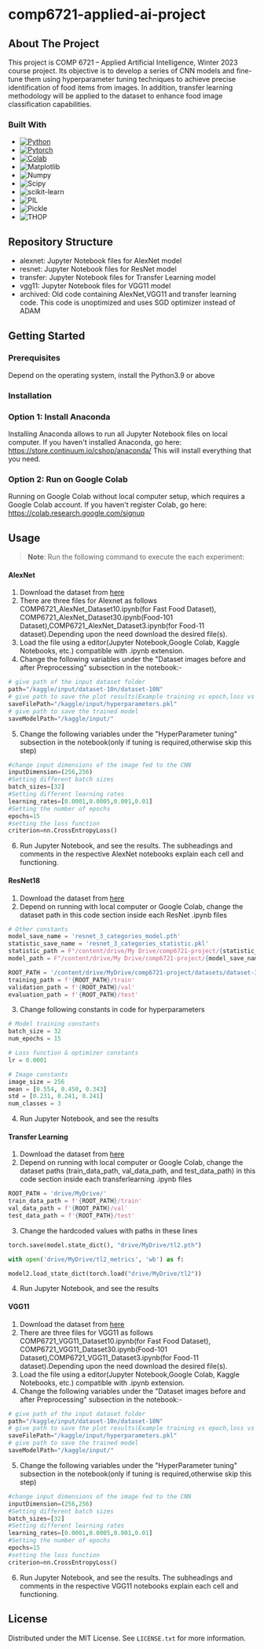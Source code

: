 # comp6721-applied-ai-project

<!-- ABOUT THE PROJECT -->
## About The Project
This project is COMP 6721 – Applied Artificial Intelligence, Winter 2023 course project. Its objective is to develop a series of CNN models and fine-tune them using hyperparameter tuning techniques to achieve precise identification of food items from images. In addition, transfer learning methodology will be applied to the dataset to enhance food image classification capabilities.

### Built With
* [![Python][Python]][Python-url]
* [![Pytorch][Pytorch]][Pytorch-url]
* [![Colab][Colab]][Colab-url]
* ![Matplotlib][Matplotlib]
* ![Numpy][Numpy]
* ![Scipy][Scipy]
* ![scikit-learn][scikit-learn]
* ![PIL][PIL]
* ![Pickle][Pickle]
* ![THOP][THOP]


## Repository Structure
* alexnet: Jupyter Notebook files for AlexNet model
* resnet: Jupyter Notebook files for ResNet model
* transfer: Jupyter Notebook files for Transfer Learning model
* vgg11: Jupyter Notebook files for VGG11 model
* archived: Old code containing AlexNet,VGG11 and transfer learning code. This code is unoptimized and uses SGD optimizer instead of ADAM
<!-- GETTING STARTED -->
## Getting Started
### Prerequisites
Depend on the operating system, install the Python3.9 or above

### Installation

### Option 1: Install Anaconda
Installing Anaconda allows to run all Jupyter Notebook files on local computer. If you haven't installed Anaconda, go here: https://store.continuum.io/cshop/anaconda/ This will install everything that you need.

### Option 2: Run on Google Colab
Running on Google Colab without local computer setup, which requires a Google Colab account. If you haven't register Colab, go here: https://colab.research.google.com/signup

<!-- USAGE EXAMPLES -->
## Usage
> **Note**:
> Run the following command to execute the each experiment:

#### AlexNet
1. Download the dataset from [here](https://drive.google.com/file/d/1XIygsaV67Lhu5jXemZUyXucTHa455O01/view?usp=share_link)
2. There are three files for Alexnet as follows COMP6721_AlexNet_Dataset10.ipynb(for Fast Food Dataset),
COMP6721_AlexNet_Dataset30.ipynb(Food-101 Dataset),COMP6721_AlexNet_Dataset3.ipynb(for Food-11 dataset).Depending upon the need
download the desired file(s).
3. Load the file using a editor(Jupyter Notebook,Google Colab, Kaggle Notebooks, etc.) compatible with .ipynb extension. 
4. Change the following variables under the "Dataset images before and after Preprocessing" subsection in the notebook:-
```python
# give path of the input dataset folder
path="/kaggle/input/dataset-10n/dataset-10N"
# give path to save the plot results(Example training vs epoch,loss vs steps,etc)
saveFilePath="/kaggle/input/hyperparameters.pkl"
# give path to save the trained model
saveModelPath="/kaggle/input/"
```
5. Change the following variables under the "HyperParameter tuning" subsection in the notebook(only if tuning is required,otherwise skip this step)
```python
#change input dimensions of the image fed to the CNN
inputDimension=(256,256)
#Setting different batch sizes
batch_sizes=[32]
#Setting different learning rates
learning_rates=[0.0001,0.0005,0.001,0.01]
#Setting the number of epochs
epochs=15
#setting the loss function
criterion=nn.CrossEntropyLoss()
```
6. Run Jupyter Notebook, and see the results. The subheadings and comments in the respective AlexNet notebooks explain each cell and functioning.
#### ResNet18
1. Download the dataset from [here](https://drive.google.com/drive/folders/1x8phqxuxbmLUm50_3UdpfEYvrkIVEjZT?usp=share_link)
2. Depend on running with local computer or Google Colab, change the dataset path in this code section inside each ResNet .ipynb files
```python
# Other constants
model_save_name = 'resnet_3_categories_model.pth'
statistic_save_name = 'resnet_3_categories_statistic.pkl'
statistic_path = F"/content/drive/My Drive/comp6721-project/{statistic_save_name}"
model_path = F"/content/drive/My Drive/comp6721-project/{model_save_name}" 

ROOT_PATH = '/content/drive/MyDrive/comp6721-project/datasets/dataset-3/'
training_path = f'{ROOT_PATH}/train'
validation_path = f'{ROOT_PATH}/val'
evaluation_path = f'{ROOT_PATH}/test'
```
3. Change following constants in code for hyperparameters
```python
# Model training constants
batch_size = 32
num_epochs = 15

# Loss function & optimizer constants
lr = 0.0001

# Image constants
image_size = 256
mean = [0.554, 0.450, 0.343]
std = [0.231, 0.241, 0.241]
num_classes = 3
``` 
4. Run Jupyter Notebook, and see the results

#### Transfer Learning
1. Download the dataset from [here](https://drive.google.com/drive/folders/1x8phqxuxbmLUm50_3UdpfEYvrkIVEjZT?usp=share_link)
2. Depend on running with local computer or Google Colab, change the dataset paths (train_data_path, val_data_path, and test_data_path) in this code section inside each transferlearning .ipynb files
```python
ROOT_PATH = 'drive/MyDrive/'
train_data_path = f'{ROOT_PATH}/train'
val_data_path = f'{ROOT_PATH}/val'
test_data_path = f'{ROOT_PATH}/test'
```
3. Change the hardcoded values with paths in these lines
```python
torch.save(model.state_dict(), "drive/MyDrive/tl2.pth")

with open('drive/MyDrive/tl2_metrics', 'wb') as f:

model2.load_state_dict(torch.load("drive/MyDrive/tl2"))
```
4. Run Jupyter Notebook, and see the results

#### VGG11
1. Download the dataset from [here](https://drive.google.com/file/d/1XIygsaV67Lhu5jXemZUyXucTHa455O01/view?usp=share_link)
2. There are three files for VGG11 as follows COMP6721_VGG11_Dataset10.ipynb(for Fast Food Dataset),
COMP6721_VGG11_Dataset30.ipynb(Food-101 Dataset),COMP6721_VGG11_Dataset3.ipynb(for Food-11 dataset).Depending upon the need
download the desired file(s).
3. Load the file using a editor(Jupyter Notebook,Google Colab, Kaggle Notebooks, etc.) compatible with .ipynb extension. 
4. Change the following variables under the "Dataset images before and after Preprocessing" subsection in the notebook:-
```python
# give path of the input dataset folder
path="/kaggle/input/dataset-10n/dataset-10N"
# give path to save the plot results(Example training vs epoch,loss vs steps,etc)
saveFilePath="/kaggle/input/hyperparameters.pkl"
# give path to save the trained model
saveModelPath="/kaggle/input/"
```
5. Change the following variables under the "HyperParameter tuning" subsection in the notebook(only if tuning is required,otherwise skip this step)
```python
#change input dimensions of the image fed to the CNN
inputDimension=(256,256)
#Setting different batch sizes
batch_sizes=[32]
#Setting different learning rates
learning_rates=[0.0001,0.0005,0.001,0.01]
#Setting the number of epochs
epochs=15
#setting the loss function
criterion=nn.CrossEntropyLoss()
```
6. Run Jupyter Notebook, and see the results. The subheadings and comments in the respective VGG11 notebooks explain each cell and functioning.
<!-- LICENSE -->
## License

Distributed under the MIT License. See `LICENSE.txt` for more information.


<!-- MARKDOWN LINKS & IMAGES -->
<!-- https://www.markdownguide.org/basic-syntax/#reference-style-links -->
[Python]: https://img.shields.io/badge/Python-3.9-3776AB.svg?style=flat&logo=python&logoColor=white
[Python-url]: https://www.python.org/
[Pytorch]: https://img.shields.io/badge/PyTorch-%23EE4C2C.svg?style=for-the-badge&logo=PyTorch&logoColor=white
[Pytorch-url]: https://pytorch.org/
[Colab]:https://colab.research.google.com/assets/colab-badge.svg
[Colab-url]: https://colab.research.google.com/notebooks/intro.ipynb
[Matplotlib]: https://img.shields.io/badge/Matplotlib-%23ffffff.svg?style=for-the-badge&logo=Matplotlib&logoColor=black
[Numpy]: https://img.shields.io/badge/Numpy-%23ffffff.svg?style=for-the-badge&logo=Matplotlib&logoColor=black
[Scipy]: https://img.shields.io/badge/Scipy-%23ffffff.svg?style=for-the-badge&logo=Matplotlib&logoColor=black
[scikit-learn]: https://img.shields.io/badge/scikit-learn-%23ffffff.svg?style=for-the-badge&logo=Matplotlib&logoColor=black
[PIL]: https://img.shields.io/badge/PIL-%23ffffff.svg?style=for-the-badge&logo=Matplotlib&logoColor=black
[Pickle]: https://img.shields.io/badge/Pickle-%23ffffff.svg?style=for-the-badge&logo=Matplotlib&logoColor=black
[THOP]: https://img.shields.io/badge/THOP-%23ffffff.svg?style=for-the-badge&logo=Matplotlib&logoColor=black
